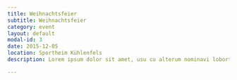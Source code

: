 ```yaml
---
title: Weihnachtsfeier
subtitle: Weihnachtsfeier
category: event
layout: default
modal-id: 3
date: 2015-12-05
location: Sportheim Kühlenfels
description: Lorem ipsum dolor sit amet, usu cu alterum nominavi lobortis. At duo novum diceret. Tantas apeirian vix et, usu sanctus postulant inciderint ut, populo diceret necessitatibus in vim. Cu eum dicam feugiat noluisse.

---
```

